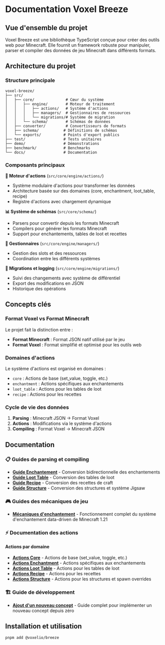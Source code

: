 # Documentation Voxel Breeze

## Vue d'ensemble du projet

Voxel Breeze est une bibliothèque TypeScript conçue pour créer des outils web
pour Minecraft. Elle fournit un framework robuste pour manipuler, parser et
compiler des données de jeu Minecraft dans différents formats.

## Architecture du projet

### Structure principale

```
voxel-breeze/
├── src/
│   ├── core/              # Cœur du système
│   │   ├── engine/        # Moteur de traitement
│   │   │   ├── actions/   # Système d'actions
│   │   │   ├── managers/  # Gestionnaires de ressources
│   │   │   └── migrations/# Système de migration
│   │   └── schema/        # Schémas de données
│   ├── converter/         # Convertisseurs de formats
│   ├── schema/           # Définitions de schémas
│   └── exports/          # Points d'export publics
├── test/                 # Tests unitaires
├── demo/                 # Démonstrations
├── benchmark/            # Benchmarks
└── docs/                 # Documentation
```

### Composants principaux

**🔧 Moteur d'actions** (`src/core/engine/actions/`)

- Système modulaire d'actions pour transformer les données
- Architecture basée sur des domaines (core, enchantment, loot_table, recipe)
- Registre d'actions avec chargement dynamique

**📊 Système de schémas** (`src/core/schema/`)

- Parsers pour convertir depuis les formats Minecraft
- Compilers pour générer les formats Minecraft
- Support pour enchantements, tables de loot et recettes

**🔄 Gestionnaires** (`src/core/engine/managers/`)

- Gestion des slots et des ressources
- Coordination entre les différents systèmes

**📝 Migrations et logging** (`src/core/engine/migrations/`)

- Suivi des changements avec système de différentiel
- Export des modifications en JSON
- Historique des opérations

## Concepts clés

### Format Voxel vs Format Minecraft

Le projet fait la distinction entre :

- **Format Minecraft** : Format JSON natif utilisé par le jeu
- **Format Voxel** : Format simplifié et optimisé pour les outils web

### Domaines d'actions

Le système d'actions est organisé en domaines :

- `core` : Actions de base (set_value, toggle, etc.)
- `enchantment` : Actions spécifiques aux enchantements
- `loot_table` : Actions pour les tables de loot
- `recipe` : Actions pour les recettes

### Cycle de vie des données

1. **Parsing** : Minecraft JSON → Format Voxel
2. **Actions** : Modifications via le système d'actions
3. **Compiling** : Format Voxel → Minecraft JSON

## Documentation

### 📋 Guides de parsing et compiling

- [**Guide Enchantement**](./concept/enchantment.md) - Conversion
  bidirectionnelle des enchantements
- [**Guide Loot Table**](./concept/loot-table.md) - Conversion des tables de
  loot
- [**Guide Recipe**](./concept/recipe.md) - Conversion des recettes de craft
- [**Guide Structure**](./concept/structure.md) - Conversion des structures et
  système Jigsaw

### 🎮 Guides des mécaniques de jeu

- [**Mécaniques d'enchantement**](./enchantment-mechanics-guide.md) -
  Fonctionnement complet du système d'enchantement data-driven de Minecraft 1.21

### ⚡ Documentation des actions

#### Actions par domaine

- [**Actions Core**](./actions/core.md) - Actions de base (set_value, toggle,
  etc.)
- [**Actions Enchantment**](./actions/enchantment.md) - Actions spécifiques aux
  enchantements
- [**Actions Loot Table**](./actions/loot-table.md) - Actions pour les tables de
  loot
- [**Actions Recipe**](./actions/recipe.md) - Actions pour les recettes
- [**Actions Structure**](./actions/structure.md) - Actions pour les structures
  et spawn overrides

### 🏗️ Guide de développement

- [**Ajout d'un nouveau concept**](./adding-new-concept.md) - Guide complet pour
  implémenter un nouveau concept depuis zéro

## Installation et utilisation

```bash
pnpm add @voxelio/breeze
```

